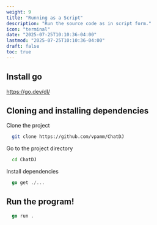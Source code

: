 ```yaml
---
weight: 9
title: "Running as a Script"
description: "Run the source code as in script form."
icon: "terminal"
date: "2025-07-25T10:10:36-04:00"
lastmod: "2025-07-25T10:10:36-04:00"
draft: false
toc: true
---
```


## Install go

https://go.dev/dl/

## Cloning and installing dependencies

Clone the project

```bash
  git clone https://github.com/vpamm/ChatDJ
```

Go to the project directory

```bash
  cd ChatDJ
```

Install dependencies
```go
  go get ./...
```

## Run the program!

```go
  go run .
```
